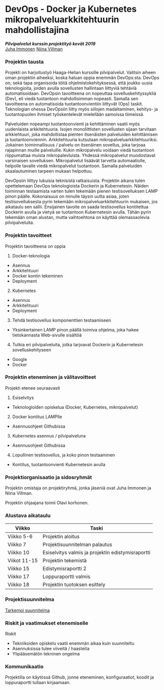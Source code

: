 # DevOps - Docker ja Kubernetes mikropalveluarkkitehtuurin mahdollistajina
***Pilvipalvelut kurssin projektityö kevät 2019***   
 [Juha Immonen](https://github.com/immonju1) [Niina Villman](https://github.com/niinavi)

### Projektin tausta

Projekti on harjoitustyö Haaga-Helian kurssille pilvipalvelut. Valitsin aiheen oman projektin aiheeksi, koska haluan oppia enemmän DevOps:sta. DevOps on, sekä tapa organisoida töitä ohjelmistokehityksessä, että joukko uusia teknologioita, joiden avulla sovellusten hallintaan liittyviä tehtäviä automatisoidaan. DevOpsin tavoitteena on nopeuttaa sovelluskehityssykliä (Dev), eli viedä tuotantoon mahdollisimman nopeasti. Samalla sen tavoitteena on automatisoida tuotantoonvientiin liittyvät (Ops) taskit. Teknologian ohessa DevOpsiin liitty myös siilojen madaltaminen, kehitys- ja tuotantopuolen ihmiset työskentelevät mielellään samoissa tiimeissä.

Palveluiden nopeampi tuotantoonvienti ja kehittäminen vaatii myös uudenlaista arkkitehtuuria. Isojen monoliittisten sovellusten sijaan tarvitaan arkkiehtuuri, joka mahdollistaa pienten itsenäisten palveluiden kehittämisen ja tuotantoonviennin. Arkkitehtuuria kutsutaan mikropalveluarkkitehtuuriksi. Jokainen toiminnallisuus / palvelu on itsenäinen sovellus, joka tarjoaa rajapinnan muille palveluille. Kukin mikropalvelu voidaan viedä tuotantoon riippumattaa muista mikropalevluista. Yhdessä mikropalvelut muodostavat varsinaisen sovelluksen. Mikropalvelut lisäävät tarvetta automaatiolle, helpolle tavalle viedä mikropalvelut tuotantoon. Samalla palveluiden skaalautuminen tarpeen mukaan helpottuu.

DevOpsiin liittyy lukuisia teknisistä ratkaisuista. Projektin aikana tulen opettelemaan DevOps teknologioista Dockerin ja Kubernetesin. Näiden toiminnan testaamista varten tulen tekemään pienen testisovelluksen LAMP pinon päälle. Kokonaisuus on minulle täysin uutta asiaa, joten testisovelluksesta pyrin tekemään mikropalveluarkkitehtuurin mukaisen, jos aikataulu sen sallii. Ensijainen tavoite on saada testisovellus kontitettua Dockerin avulla ja vietyä se tuotantoon Kubernetesin avulla. Tähän pyrin tekemään oman alustan, mutta vaihtoehtona on käyttää olemassaolevia pilvipalveluita.

### Projektin tavoitteet

Projektin tavoitteena on oppia 
1. Docker-teknologia
- Asennus
- Arkkitehtuuri
- Docker kontin tekeminen
- Deployment 
2. Kubernetes
- Asennus
- Arkkitehtuuri
- Deployment
3. Tehdä testisovellus komponenttien testaamiseen
- Yksinkertainen LAMP pinon päällä toimiva ohjelma, joka hakee tietokannasta Web-sivulle sisältöä
4. Tutkia eri pilvipalveluita, jotka tarjoavat Dockerin ja Kubernetesin sovelluskehityseen 
- Google
- Docker

### Projektin eteneminen ja välitavoitteet

Projekti etenee seuraavasti
1. Esiselvitys
- Teknologioiden opiskelua (Docker, Kubernetes, mikropalvelut)
2. Docker kontitus LAMPlle
- Asennusohjeet Githubissa
3. Kubernetes asennus / pilvipalveluna
-  Asennusohjeet Githubissa
4. Lopullinen testisovellus, ja koko pinon testaaminen
- Kontitus, tuotantoonvienti Kubernetesin avulla
 
### Projektiorganisaatio ja sidosryhmät

Projektin omistaja on projektiryhmä, jonka jäseniä ovat Juha Immonen ja Niina Villman.

Projektin ohjaajana toimii Olavi korhonen.

### Alustava aikataulu

**Viikko**|**Taski**
--------|-------------
Viikko 5-6|Projektin aloitus
Viikko 7|Projektisuunnitelman palautus
Viikko 10|Esiselvitys valmis ja projektin edistymisraportti
Viikot 11-15|Projektin tekemistä
Viikko 15|Edistymisraportti 2
Viikko 17|Loppuraportti valmis
Viikko 18|Projektin tuotoksen esittely

### Projektisuunnitelma

[Tarkempi suunnitelma](https://github.com/immonju1/pilvipalvelut/blob/master/documents/projektisuunnitelma.md)

### Riskit ja vaatimukset etenemiselle

Riskit
- Tekniikoiden opiskelu vaatii enemmän aikaa kuin suunniteltu
- Asennuksissa tulee viiveitä / haasteita
- Ylipääsemätön tekninen ongelma

### Kommunikaatio

Projektilla on käytössä Github, jonne eteneminen, konfiguraatiot, koodit ja loppuraportti tullaan kirjaamaan.


